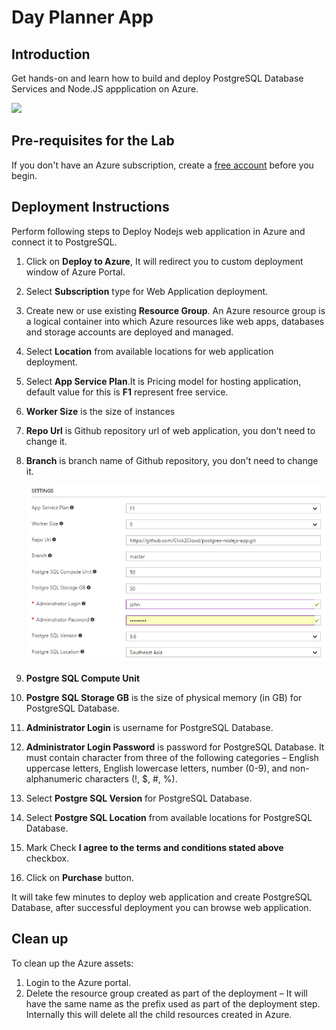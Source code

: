 # Day Planner App

## Introduction
Get hands-on and learn how to build and deploy PostgreSQL Database Services and Node.JS appplication on Azure.

<a href="https://portal.azure.com/#create/Microsoft.Template/uri/https%3A%2F%2Fraw.githubusercontent.com%2FClick2Cloud%2Fpostgres-nodejs-app%2Fmaster%2Fazuredeploy.json" target="_blank">
    <img src="http://azuredeploy.net/deploybutton.png"/>
</a>

## Pre-requisites for the Lab
If you don't have an Azure subscription, create a [free account](https://azure.microsoft.com/en-us/free/?WT.mc_id=A261C142F) before you begin.

## Deployment Instructions
Perform following steps to Deploy Nodejs web application in Azure and connect it to PostgreSQL.

1. Click on __Deploy to Azure__, It will redirect you to custom deployment window of Azure Portal.
2. Select __Subscription__ type for Web Application deployment.
3. Create new or use existing __Resource Group__. An Azure resource group is a logical container into which Azure resources like web apps, databases and storage accounts are deployed and managed.
4. Select __Location__ from available locations for web application deployment.
5. Select __App Service Plan__.It is Pricing model for hosting application, default value for this is __F1__ represent free service.
6. __Worker Size__ is the size of instances
7. __Repo Url__ is Github repository url of web application, you don't need to change it.
8. __Branch__ is branch name of Github repository, you don't need to change it.

    <img src="https://github.com/Click2Cloud/postgres-nodejs-app/blob/master/public/stylesheets/azure_deploy.png"/>

9. __Postgre SQL Compute Unit__
10. __Postgre SQL Storage GB__ is the size of physical memory (in GB) for PostgreSQL Database.
11. __Administrator Login__ is username for PostgreSQL Database.
12. __Administrator Login Password__ is password for PostgreSQL Database. It must contain character from three of the following categories – English uppercase letters, English lowercase letters, number (0-9), and non-alphanumeric characters (!, $, #, %).
13. Select __Postgre SQL Version__ for PostgreSQL Database.
14. Select __Postgre SQL Location__ from available locations for PostgreSQL Database.
15. Mark Check __I agree to the terms and conditions stated above__ checkbox. 
16. Click on __Purchase__ button.

It will take few minutes to deploy web application and create PostgreSQL Database, after successful deployment you can browse web application.


## Clean up

To clean up the Azure assets:

1. Login to the Azure portal.
2. Delete the resource group created as part of the deployment – It will have the same name as the prefix used as part of the deployment step. Internally this will delete all the child resources created in Azure.
